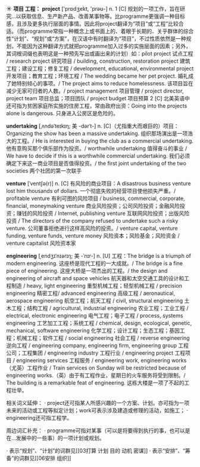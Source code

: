 ☀ <span class="category">**项目 工程：**</span>
<span class="vocabulary">**project**</span> ['prɒdʒekt, 'prəʊ-] 
<span class="definition">n. 1 [C] 规划的一项工作，旨在研究…以获取信息、生产新产品、改善某事物等。比programme更强调一种目标感，且涉及更多执行层面的事情。因此将project翻译为“项目”或“工程”比较合适。（而programme常指一种概念上或书面上的、着眼于长期的、关乎群体的综合性“计划”、“规划”或“方案”，在汉语中有时翻译为“项目”，不过性质依然是一种规划，不能因为这种翻译方式就把programme加入过多的实施层面的因素；另外，其词根词缀也表明这是一种预先写出或画出来的计划）如：</span>pilot project 试点工程 / research project 研究项目 / building, construction, restoration project 建筑工程；建设工程；修复工程 / development, educational, environmental project 开发项目；教育工程；环境工程 / The wedding became her pet project. 婚礼成了她特别倾心的事项。/ The project aims to reduce homelessness. 该项目旨在减少无家可归者的人数。/ project management 项目管理 / project director, project team 项目总监；项目团队 / project budget 项目预算 <span class="definition">2 [C] 北美英语中还可指为贫困家庭所实施的住房工程，常由政府出资：</span>Going into the projects alone is dangerous. 只身进入公房区是危险的。
       
<span class="vocabulary">**undertaking**</span> [ˌʌndəˈteɪkɪŋ; 美 -dərˈt-]
<span class="definition">n. [C]（尤指重大而艰巨的）项目：</span>Organizing the show has been a massive undertaking. 组织那场演出是一项浩大的工程。/ He is interested in buying the club as a commercial undertaking. 他有意购买那个俱乐部作为投资。/ worthwhile undertaking 值得奋斗的事业 / We have to decide if this is a worthwhile commercial undertaking. 我们必须确定下来这一商业项目是否值得投资。/ the first joint undertaking of the two societies 两个社团的第一次联手

<span class="vocabulary">**venture**</span> [ˈventʃə(r)]
<span class="definition">n. [C] 有风险的商业项目：</span>A disastrous business venture lost him thousands of dollars. 一个彻底失败的经营项目使他损失严重。/ profitable venture 有利可图的风险项目 / business, commercial, corporate, financial, moneymaking venture 商业风险投资；公司风险投资；金融风险投资；赚钱的风险投资 / Internet, publishing venture 互联网风险投资；出版风险投资 / The directors of the company refused to undertake such a risky venture. 公司董事拒绝进行这样高风险的投资。/ venture capital, venture funding, venture funds, venture money 风险资本；风险基金；风险资金 / venture capitalist 风险资本家

<span class="vocabulary">**engineering**</span> [ˌendʒɪˈnɪərɪŋ; 美 -ˈnɪr-]
<span class="definition">n. [U] 工程：</span>The bridge is a triumph of modern engineering. 这座桥是现代工程的一大成就。/ The bridge is a fine piece of engineering. 这座大桥是一项杰出的工程。/ the design and engineering of aircraft and space vehicles 航天器和太空交通工具的设计和工程制造 / heavy, light engineering 重型机械工程；轻型机械工程 / precision engineering 精密工程/ advanced engineering 高级工程 / aeronautical, aerospace engineering 航空工程；航天工程 / civil, structural engineering 土木工程；结构工程 / agricultural, industrial engineering 农业工程；工业工程 / electrical, electronic engineering 电气工程；电子工程 / process, systems engineering 工艺加工工程；系统工程 / chemical, design, ecological, genetic, mechanical, software engineering 化学工程；设计工程；生态工程；基因工程；机械工程；软件工程 / social engineering 社会工程 / reverse engineering 逆向工程 / engineering company, engineering firm, engineering group 工程公司；工程集团 / engineering industry 工程行业 / engineering project 工程项目 / engineering services 工程服务 / engineering work, engineering works（尤英）工程作业 / Train services on Sunday will be restricted because of engineering works.（英）由于有工程作业，星期日的火车服务将受到限制。/ The building is a remarkable feat of engineering. 这栋大楼是一项了不起的工程壮举。

相关词义延伸：
· project还可指某人所感兴趣的一个方案、计划。亦可指为一项未来的活动或工程等拟定计划；work可表示涉及建造或修理的活动，如施工；
· engineering还可指工程学。

周边词汇补充：
· programme可指对某事（可以是将要得到执行的事，也可以是在…发展中的一些事）的一项计划或规划。

· 表示“规划”、“计划”的词群见[[03打算 计划 目的 动机 密谋]]
· 表示“安排”、“筹备”的词群见[[06安排 组织]]
